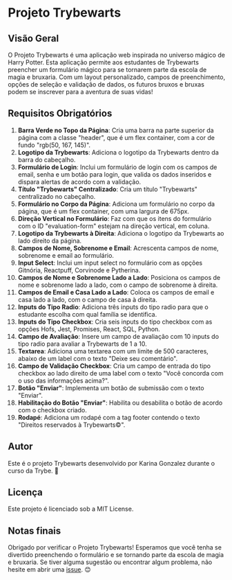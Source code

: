 # Projeto Trybewarts

## Visão Geral
O Projeto Trybewarts é uma aplicação web inspirada no universo mágico de Harry Potter. Esta aplicação permite aos estudantes de Trybewarts preencher um formulário mágico para se tornarem parte da escola de magia e bruxaria. Com um layout personalizado, campos de preenchimento, opções de seleção e validação de dados, os futuros bruxos e bruxas podem se inscrever para a aventura de suas vidas!

## Requisitos Obrigatórios
1. **Barra Verde no Topo da Página**: Cria uma barra na parte superior da página com a classe "header", que é um flex container, com a cor de fundo "rgb(50, 167, 145)".
2. **Logotipo da Trybewarts**: Adiciona o logotipo da Trybewarts dentro da barra do cabeçalho.
3. **Formulário de Login**: Inclui um formulário de login com os campos de email, senha e um botão para login, que valida os dados inseridos e dispara alertas de acordo com a validação.
4. **Título "Trybewarts" Centralizado**: Cria um título "Trybewarts" centralizado no cabeçalho.
5. **Formulário no Corpo da Página**: Adiciona um formulário no corpo da página, que é um flex container, com uma largura de 675px.
6. **Direção Vertical no Formulário**: Faz com que os itens do formulário com o ID "evaluation-form" estejam na direção vertical, em coluna.
7. **Logotipo da Trybewarts à Direita**: Adiciona o logotipo da Trybewarts ao lado direito da página.
8. **Campos de Nome, Sobrenome e Email**: Acrescenta campos de nome, sobrenome e email ao formulário.
9. **Input Select**: Inclui um input select no formulário com as opções Gitnória, Reactpuff, Corvinode e Pytherina.
10. **Campos de Nome e Sobrenome Lado a Lado**: Posiciona os campos de nome e sobrenome lado a lado, com o campo de sobrenome à direita.
11. **Campos de Email e Casa Lado a Lado**: Coloca os campos de email e casa lado a lado, com o campo de casa à direita.
12. **Inputs do Tipo Radio**: Adiciona três inputs do tipo radio para que o estudante escolha com qual família se identifica.
13. **Inputs do Tipo Checkbox**: Cria seis inputs do tipo checkbox com as opções Hofs, Jest, Promises, React, SQL, Python.
14. **Campo de Avaliação**: Insere um campo de avaliação com 10 inputs do tipo radio para avaliar a Trybewarts de 1 a 10.
15. **Textarea**: Adiciona uma textarea com um limite de 500 caracteres, abaixo de um label com o texto "Deixe seu comentário".
16. **Campo de Validação Checkbox**: Cria um campo de entrada do tipo checkbox ao lado direito de uma label com o texto "Você concorda com o uso das informações acima?".
17. **Botão "Enviar"**: Implementa um botão de submissão com o texto "Enviar".
18. **Habilitação do Botão "Enviar"**: Habilita ou desabilita o botão de acordo com o checkbox criado.
19. **Rodapé**: Adiciona um rodapé com a tag footer contendo o texto "Direitos reservados à Trybewarts©".

## Autor
Este é o projeto Trybewarts desenvolvido por Karina Gonzalez durante o curso da Trybe. 🎉

## Licença
Este projeto é licenciado sob a MIT License.

## Notas finais
Obrigado por verificar o Projeto Trybewarts! Esperamos que você tenha se divertido preenchendo o formulário e se tornando parte da escola de magia e bruxaria. Se tiver alguma sugestão ou encontrar algum problema, não hesite em abrir uma [issue](https://github.com/KarinaGonzalez99/Projeto-Trybewarts/issues). 😊
